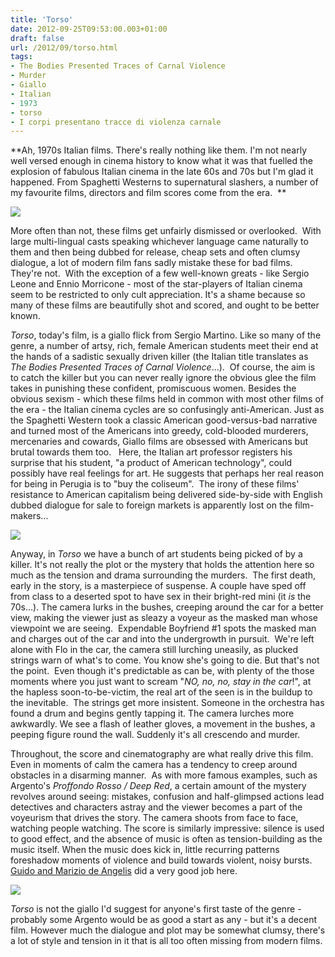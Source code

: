 ```yaml
---
title: 'Torso'
date: 2012-09-25T09:53:00.003+01:00
draft: false
url: /2012/09/torso.html
tags: 
- The Bodies Presented Traces of Carnal Violence
- Murder
- Giallo
- Italian
- 1973
- torso
- I corpi presentano tracce di violenza carnale
---
```


**Ah, 1970s Italian films. There's really nothing like them. I'm not nearly well versed enough in cinema history to know what it was that fuelled the explosion of fabulous Italian cinema in the late 60s and 70s but I'm glad it happened. From Spaghetti Westerns to supernatural slashers, a number of my favourite films, directors and film scores come from the era.  **  
  

![](/blogspot/AVvXsEgc7LWTAR70FkSltdOUDoYhnLQLcQQ1GmvzUP2oTAnvLEU3TsWAz_HaXUnFHIhlFjokI0Ua4RfXANkhlKh1bOnehri3-n_p9kp5hdq_00eRvAzW3-u2rJV73ARUkskrdk2jwcmKeJ2P_e4/s640/torso.jpg)

  
  
More often than not, these films get unfairly dismissed or overlooked.  With large multi-lingual casts speaking whichever language came naturally to them and then being dubbed for release, cheap sets and often clumsy dialogue, a lot of modern film fans sadly mistake these for bad films. They're not.  With the exception of a few well-known greats - like Sergio Leone and Ennio Morricone - most of the star-players of Italian cinema seem to be restricted to only cult appreciation. It's a shame because so many of these films are beautifully shot and scored, and ought to be better known.  
  
_Torso_, today's film, is a giallo flick from Sergio Martino. Like so many of the genre, a number of artsy, rich, female American students meet their end at the hands of a sadistic sexually driven killer (the Italian title translates as _The Bodies Presented Traces of Carnal Violence_...).  Of course, the aim is to catch the killer but you can never really ignore the obvious glee the film takes in punishing these confident, promiscuous women. Besides the obvious sexism - which these films held in common with most other films of the era - the Italian cinema cycles are so confusingly anti-American. Just as the Spaghetti Western took a classic American good-versus-bad narrative and turned most of the Americans into greedy, cold-blooded murderers, mercenaries and cowards, Giallo films are obsessed with Americans but brutal towards them too.   Here, the Italian art professor registers his surprise that his student, "a product of American technology", could possibly have real feelings for art. He suggests that perhaps her real reason for being in Perugia is to "buy the coliseum".  The irony of these films' resistance to American capitalism being delivered side-by-side with English dubbed dialogue for sale to foreign markets is apparently lost on the film-makers...  
  

![](/blogspot/AVvXsEgSYftoOjqW5vz6cgZQhedXbuPE6Y8ml4pNa4Gz0_vo1KQigWrA_szsfyWI-7dAE7i_GLXVjw3h4FYm1f02ud9h3nv6tHC4qeekq5vtK0yRSkEfOUt1tg36jEpyQNfPsmU3o9Y9JSTsioI/s400/torso62fq9.jpg)

  
  
Anyway, in _Torso_ we have a bunch of art students being picked of by a killer. It's not really the plot or the mystery that holds the attention here so much as the tension and drama surrounding the murders.  The first death, early in the story, is a masterpiece of suspense. A couple have sped off from class to a deserted spot to have sex in their bright-red mini (it _is_ the 70s...). The camera lurks in the bushes, creeping around the car for a better view, making the viewer just as sleazy a voyeur as the masked man whose viewpoint we are seeing.  Expendable Boyfriend #1 spots the masked man and charges out of the car and into the undergrowth in pursuit.  We're left alone with Flo in the car, the camera still lurching uneasily, as plucked strings warn of what's to come. You know she's going to die. But that's not the point.  Even though it's predictable as can be, with plenty of the those moments where you just want to scream "_NO, no, no, stay in the car_!", at the hapless soon-to-be-victim, the real art of the seen is in the buildup to the inevitable.  The strings get more insistent. Someone in the orchestra has found a drum and begins gently tapping it. The camera lurches more awkwardly. We see a flash of leather gloves, a movement in the bushes, a peeping figure round the wall. Suddenly it's all crescendo and murder.  
  
Throughout, the score and cinematography are what really drive this film.  Even in moments of calm the camera has a tendency to creep around obstacles in a disarming manner.  As with more famous examples, such as Argento's _Proffondo Rosso / Deep Red_, a certain amount of the mystery revolves around seeing: mistakes, confusion and half-glimpsed actions lead detectives and characters astray and the viewer becomes a part of the voyeurism that drives the story. The camera shoots from face to face, watching people watching. The score is similarly impressive: silence is used to good effect, and the absence of music is often as tension-building as the music itself. When the music does kick in, little recurring patterns foreshadow moments of violence and build towards violent, noisy bursts. [Guido and Marizio de Angelis](http://en.wikipedia.org/wiki/Guido_%26_Maurizio_De_Angelis) did a very good job here.  
  

![](/blogspot/AVvXsEgBdWNdzGMSNnzxBhzfC7hctz4h4uDUz9WzVslOHA1mp2mCPRP-W97mE7g2NuDGinnqqwPfMHkdW5w2yDr9pBn8plEjzkayPvkR80JhcpH7R2ZbUg91DcaZKBlYMPJ7HFL4UOp4RBhv7Hc/s400/torsos.jpg)

  
  
_Torso_ is not the giallo I'd suggest for anyone's first taste of the genre - probably some Argento would be as good a start as any - but it's a decent film. However much the dialogue and plot may be somewhat clumsy, there's a lot of style and tension in it that is all too often missing from modern films.